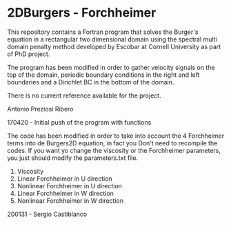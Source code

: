 # 2DBurgers - Forchheimer

This repository contains a Fortran program that solves the Burger's equation
in a rectangular two dimensional domain using the spectral multi domain penalty
method developed by Escobar at Cornell University as part of  PhD project. 

The program has been modified in order to gather velocity signals on the top of
the domain, periodic boundary conditions in the right and left boundaries and a 
Dirichlet BC in the bottom of the domain. 

There is no current reference available for the project. 

Antonio Preziosi Ribero

170420 - Initial push of the program with functions

The code has been modified in order to take into account the 4 Forchheimer terms
into de Burgers2D equation, in fact you Don't need to recompile the codes.
If you want yo change the viscosity or the Forchheimer parameters, you just should
modify the parameters.txt file.

1. Viscosity
2. Linear Forchheimer in U direction
3. Nonlinear Forchheimer in U direction
4. Linear Forchheimer in W direction
5. Nonlinear Forchheimer in W direction

200131 - Sergio Castiblanco



